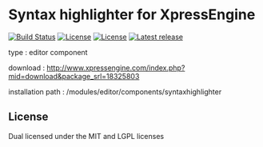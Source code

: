 # Syntax highlighter for XpressEngine

[![Build Status](https://travis-ci.org/YJSoft/syntaxhighlighter.png?branch=master)](https://travis-ci.org/YJSoft/syntaxhighlighter)
[![License](http://img.shields.io/badge/license-MIT-brightgreen.svg)](http://opensource.org/licenses/mit-license.php)
[![License](http://img.shields.io/badge/license-GNU%20LGPL%20-brightgreen.svg)](http://www.gnu.org/licenses/gpl.html)
[![Latest release](http://img.shields.io/github/release/YJSoft/syntaxhighlighter.svg)](https://github.com/YJSoft/syntaxhighlighter/releases)

type : editor component

download : http://www.xpressengine.com/index.php?mid=download&package_srl=18325803

installation path : /modules/editor/components/syntaxhighlighter

## License
Dual licensed under the MIT and LGPL licenses
